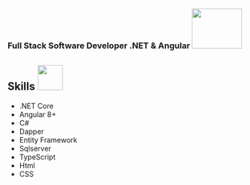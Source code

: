 ### Full Stack Software Developer .NET & Angular  <img src="https://user-images.githubusercontent.com/10377511/167936654-6b7f3402-20e4-4f81-a0fe-939c7bff8b5d.gif" width="100" height="80"/>

## Skills  <img src="https://user-images.githubusercontent.com/10377511/167946699-1bf6b61f-e5cf-4693-a3a0-1f5363a54cf5.gif" width="50" height="50"/>    
- .NET Core
- Angular 8+ 
- C#
- Dapper
- Entity Framework
- Sqlserver
- TypeScript 
- Html
- CSS



<!-- **leoramos182/leoramos182** is a ✨ _special_ ✨ repository because its `README.md` (this file) appears on your GitHub profile.

Here are some ideas to get you started:

- 🔭 I’m currently working on ...
- 🌱 I’m currently learning ...
- 👯 I’m looking to collaborate on ...
- 🤔 I’m looking for help with ...
- 💬 Ask me about ...
- 📫 How to reach me: ...
- 😄 Pronouns: ...
- ⚡ Fun fact: ...
-->
